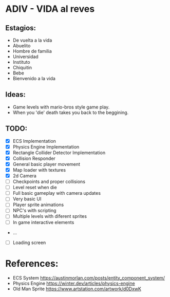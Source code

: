# ADIV - VIDA al reves

## Estagios:
- De vuelta a la vida
- Abuelito
- Hombre de familia
- Universidad
- Instituto
- Chiquitin
- Bebe
- Bienvenido a la vida

## Ideas:
- Game levels with mario-bros style game play.
- When you 'die' death takes you back to the beggining.

## TODO:
- [x] ECS Implementation
- [x] Physics Engine Implementation
- [x] Rectangle Collider Detector Implementation
- [x] Collision Responder
- [x] General basic player movement
- [x] Map loader with textures
- [x] 2d Camera
- [ ] Checkpoints and proper collisions
- [ ] Level reset when die
- [ ] Full basic gameplay with camera updates
- [ ] Very basic UI
- [ ] Player sprite animations
- [ ] NPC's with scripting
- [ ] Multiple levels with diferent sprites
- [ ] In game interactive elements
- ...
- [ ] Loading screen

# References:
- ECS System https://austinmorlan.com/posts/entity_component_system/
- Physics Engine https://winter.dev/articles/physics-engine
- Old Man Sprite https://www.artstation.com/artwork/d0DxwK